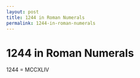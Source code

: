 ```yaml
---
layout: post
title: 1244 in Roman Numerals
permalink: 1244-in-roman-numerals
---
```


# 1244 in Roman Numerals

1244 = MCCXLIV

